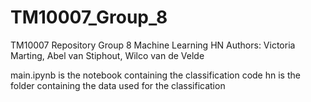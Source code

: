 # TM10007_Group_8
TM10007 Repository Group 8 Machine Learning HN
Authors: Victoria Marting, Abel van Stiphout, Wilco van de Velde

main.ipynb is the notebook containing the classification code
hn is the folder containing the data used for the classification
